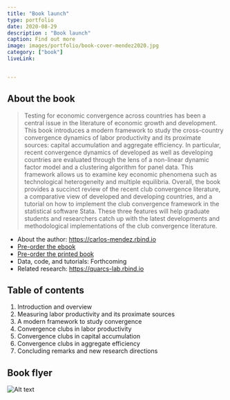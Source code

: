 ```yaml
---
title: "Book launch"
type: portfolio
date: 2020-08-29
description : "Book launch"
caption: Find out more
image: images/portfolio/book-cover-mendez2020.jpg
category: ["book"]
liveLink: 


---
```



## About the book

> Testing for economic convergence across countries has been a central issue in the literature of economic growth and development. This book introduces a modern framework to study the cross-country convergence dynamics of labor productivity and its proximate sources: capital accumulation and aggregate efficiency. In particular, recent convergence dynamics of developed as well as developing countries are evaluated through the lens of a non-linear dynamic factor model and a clustering algorithm for panel data. This framework allows us to examine key economic phenomena such as technological heterogeneity and multiple equilibria. Overall, the book provides a succinct review of the recent club convergence literature, a comparative view of developed and developing countries, and a tutorial on how to implement the club convergence framework in the statistical software Stata. These three features will help graduate students and researchers catch up with the latest developments and methodological implementations of the club convergence literature.

- About the author: <https://carlos-mendez.rbind.io>
- [Pre-order the ebook](https://www.springer.com/gp/book/9789811586286)
- [Pre-order the printed book](https://www.amazon.co.jp/Convergence-Clubs-Productivity-Proximate-Sources/dp/9811586284/ref=sr_1_1?dchild=1&keywords=%22Convergence+Clubs+in+Labor+Productivity+and+its+Proximate+Sources%22&qid=1599180007&sr=8-1) 
- Data, code, and tutorials: Forthcoming
- Related research: <https://quarcs-lab.rbind.io>

## Table of contents

1.  Introduction and overview
2.  Measuring labor productivity and its proximate sources
3.  A modern framework to study convergence
4.	Convergence clubs in labor productivity
5.  Convergence clubs in capital accumulation
6.  Convergence clubs in aggregate efficiency
7.  Concluding remarks and new research directions

## Book flyer

![Alt text](https://monosnap.com/image/NhHNpO2DJep5bKTgjkpjHiXrJk6ThX)
